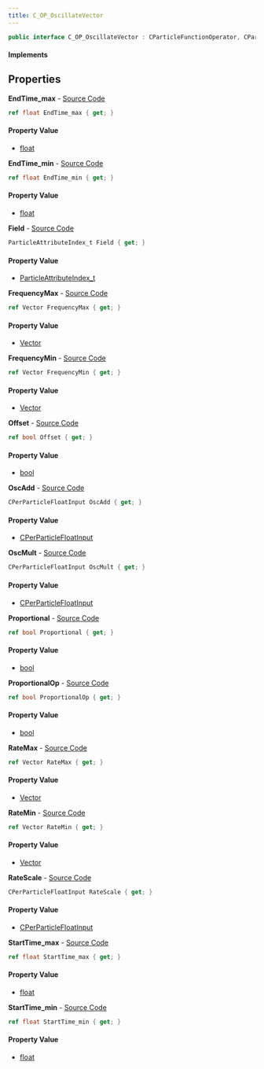 ```yaml
---
title: C_OP_OscillateVector
---
```


```csharp
public interface C_OP_OscillateVector : CParticleFunctionOperator, CParticleFunction, ISchemaClass<CParticleFunction>, ISchemaClass<CParticleFunctionOperator>, ISchemaClass<C_OP_OscillateVector>, ISchemaField, ISchemaClass, INativeHandle
```

#### Implements

## Properties

**EndTime_max** - [Source Code](https://github.com/swiftly-solution/swiftlys2/blob/master/managed/src/SwiftlyS2.Generated/Schemas/Interfaces/C_OP_OscillateVector.cs#L38)

```csharp
ref float EndTime_max { get; }
```

#### Property Value

- [float](https://learn.microsoft.com/dotnet/api/system.single)

**EndTime_min** - [Source Code](https://github.com/swiftly-solution/swiftlys2/blob/master/managed/src/SwiftlyS2.Generated/Schemas/Interfaces/C_OP_OscillateVector.cs#L36)

```csharp
ref float EndTime_min { get; }
```

#### Property Value

- [float](https://learn.microsoft.com/dotnet/api/system.single)

**Field** - [Source Code](https://github.com/swiftly-solution/swiftlys2/blob/master/managed/src/SwiftlyS2.Generated/Schemas/Interfaces/C_OP_OscillateVector.cs#L24)

```csharp
ParticleAttributeIndex_t Field { get; }
```

#### Property Value

- [ParticleAttributeIndex_t](/docs/api/shared/schemadefinitions/particleattributeindex_t)

**FrequencyMax** - [Source Code](https://github.com/swiftly-solution/swiftlys2/blob/master/managed/src/SwiftlyS2.Generated/Schemas/Interfaces/C_OP_OscillateVector.cs#L22)

```csharp
ref Vector FrequencyMax { get; }
```

#### Property Value

- [Vector](/docs/api/shared/natives/vector)

**FrequencyMin** - [Source Code](https://github.com/swiftly-solution/swiftlys2/blob/master/managed/src/SwiftlyS2.Generated/Schemas/Interfaces/C_OP_OscillateVector.cs#L20)

```csharp
ref Vector FrequencyMin { get; }
```

#### Property Value

- [Vector](/docs/api/shared/natives/vector)

**Offset** - [Source Code](https://github.com/swiftly-solution/swiftlys2/blob/master/managed/src/SwiftlyS2.Generated/Schemas/Interfaces/C_OP_OscillateVector.cs#L30)

```csharp
ref bool Offset { get; }
```

#### Property Value

- [bool](https://learn.microsoft.com/dotnet/api/system.boolean)

**OscAdd** - [Source Code](https://github.com/swiftly-solution/swiftlys2/blob/master/managed/src/SwiftlyS2.Generated/Schemas/Interfaces/C_OP_OscillateVector.cs#L42)

```csharp
CPerParticleFloatInput OscAdd { get; }
```

#### Property Value

- [CPerParticleFloatInput](/docs/api/shared/schemadefinitions/cperparticlefloatinput)

**OscMult** - [Source Code](https://github.com/swiftly-solution/swiftlys2/blob/master/managed/src/SwiftlyS2.Generated/Schemas/Interfaces/C_OP_OscillateVector.cs#L40)

```csharp
CPerParticleFloatInput OscMult { get; }
```

#### Property Value

- [CPerParticleFloatInput](/docs/api/shared/schemadefinitions/cperparticlefloatinput)

**Proportional** - [Source Code](https://github.com/swiftly-solution/swiftlys2/blob/master/managed/src/SwiftlyS2.Generated/Schemas/Interfaces/C_OP_OscillateVector.cs#L26)

```csharp
ref bool Proportional { get; }
```

#### Property Value

- [bool](https://learn.microsoft.com/dotnet/api/system.boolean)

**ProportionalOp** - [Source Code](https://github.com/swiftly-solution/swiftlys2/blob/master/managed/src/SwiftlyS2.Generated/Schemas/Interfaces/C_OP_OscillateVector.cs#L28)

```csharp
ref bool ProportionalOp { get; }
```

#### Property Value

- [bool](https://learn.microsoft.com/dotnet/api/system.boolean)

**RateMax** - [Source Code](https://github.com/swiftly-solution/swiftlys2/blob/master/managed/src/SwiftlyS2.Generated/Schemas/Interfaces/C_OP_OscillateVector.cs#L18)

```csharp
ref Vector RateMax { get; }
```

#### Property Value

- [Vector](/docs/api/shared/natives/vector)

**RateMin** - [Source Code](https://github.com/swiftly-solution/swiftlys2/blob/master/managed/src/SwiftlyS2.Generated/Schemas/Interfaces/C_OP_OscillateVector.cs#L16)

```csharp
ref Vector RateMin { get; }
```

#### Property Value

- [Vector](/docs/api/shared/natives/vector)

**RateScale** - [Source Code](https://github.com/swiftly-solution/swiftlys2/blob/master/managed/src/SwiftlyS2.Generated/Schemas/Interfaces/C_OP_OscillateVector.cs#L44)

```csharp
CPerParticleFloatInput RateScale { get; }
```

#### Property Value

- [CPerParticleFloatInput](/docs/api/shared/schemadefinitions/cperparticlefloatinput)

**StartTime_max** - [Source Code](https://github.com/swiftly-solution/swiftlys2/blob/master/managed/src/SwiftlyS2.Generated/Schemas/Interfaces/C_OP_OscillateVector.cs#L34)

```csharp
ref float StartTime_max { get; }
```

#### Property Value

- [float](https://learn.microsoft.com/dotnet/api/system.single)

**StartTime_min** - [Source Code](https://github.com/swiftly-solution/swiftlys2/blob/master/managed/src/SwiftlyS2.Generated/Schemas/Interfaces/C_OP_OscillateVector.cs#L32)

```csharp
ref float StartTime_min { get; }
```

#### Property Value

- [float](https://learn.microsoft.com/dotnet/api/system.single)

